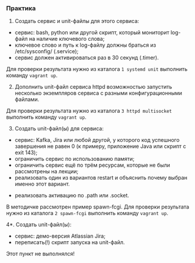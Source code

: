### Практика

1. Создать сервис и unit-файлы для этого сервиса:
- сервис: bash, python или другой скрипт, который мониторит log-файл на наличие ключевого слова;
- ключевое слово и путь к log-файлу должны браться из /etc/sysconfig/ (.service);
- сервис должен активироваться раз в 30 секунд (.timer).

Для проверки результата нужно из каталога `1 systemd unit` выполнить команду `vagrant up`.

2. Дополнить unit-файл сервиса httpd возможностью запустить несколько экземпляров сервиса с разными конфигурационными файлами.

Для проверки результата нужно из каталога `3 httpd multisocket` выполнить команду `vagrant up`.

3. Создать unit-файл(ы) для сервиса:
- сервис: Kafka, Jira или любой другой, у которого код успешного завершения не равен 0 (к примеру, приложение Java или скрипт с exit 143);
- ограничить сервис по использованию памяти;
- ограничить сервис ещё по трём ресурсам, которые не были рассмотрены на лекции;
- реализовать один из вариантов restart и объяснить почему выбран именно этот вариант.
* реализовать активацию по .path или .socket.

В методичке рассмотрен пример spawn-fcgi. Для проверки результата нужно из каталога `2 spawn-fcgi` выполнить команду `vagrant up`.

4*. Создать unit-файл(ы):
- сервис: демо-версия Atlassian Jira;
- переписать(!) скрипт запуска на unit-файл.

Этот пункт не выполнялся!